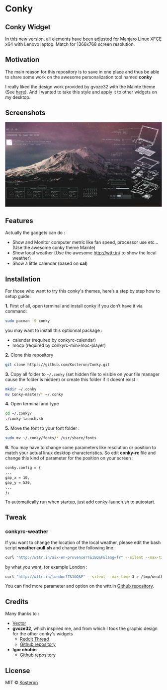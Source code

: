 # Conky
## Conky Widget

In this new version, all elements have been adjusted for Manjaro Linux XFCE x64 with Lenovo laptop. Match for 1366x768 screen resolution.

## Motivation
The main reason for this repository is to save in one place and thus be able to share some work on the awesome personalization tool named **conky**

I really liked the design work provided by gvoze32 with the Mainte theme (See [here](https://github.com/gvoze32/Mainte)). And I wanted to take this style and apply it to other widgets on my desktop.

## Screenshots
![preview](preview.png)

## Features
Actually the gadgets can do :

- Show and Monitor computer metric like fan speed, processor use etc... (Use the awesome conky theme Mainte)
- Show local weather (Use the awesome http://wttr.in/ to show the local weather)
- Show a little calendar (based on **cal**)

## Installation

For those who want to try this conky's themes, here’s a step by step how to setup guide:

**1.** First of all, open terminal and install conky if you don’t have it via command:

```bash
sudo pacman -S conky
```

you may want to install this optionnal package :
 - calendar (required by conkyrc-calendar)
 - mocp (required by conkyrc-mini-moc-player)

**2.** Clone this repository
```bash
git clone https://github.com/Kosteron/Conky.git
```

**3.** Copy all folder to `~/.conky` (set hidden file to visible on your file manager cause the folder is hidden) or create this folder if it doesnt exist :
```bash
mkdir ~/.conky
mv Conky-master/* ~/.conky
```

**4.** Open terminal and type
```bash
cd ~/.conky/
./conky-launch.sh
```

**5.** Move the font to your font folder :
```bash
sudo mv ~/.conky/fonts/* /usr/share/fonts
```

**6.** You may have to change some parameters like resolution or position to match your actual linux desktop characteristics.
So edit **conky-rc** file and change this kind of parameter for the position on your screen :
```
conky.config = {
...
gap_x = 10,
gap_y = 520,
...
};
```

To automatically run when startup, just add conky-launch.sh to autostart.

## Tweak

### conkyrc-weather
If you want to change the location of the local weather, please edit the bash script **weather-pull.sh** and change the following line :
```bash
curl "http://wttr.in/aix-en-provence?T&1&Q&F&lang=fr" --silent --max-time 3 > /tmp/weather.tmp
```
by what you want, for example London : 
```bash
curl "http://wttr.in/london?T&1&Q&F" --silent --max-time 3 > /tmp/weather.tmp
```
You can find more parameter and option on the wttr.in [Github repository](https://github.com/chubin/wttr.in).

## Credits
Many thanks to :

- [Vector](https://www.reddit.com/r/thinkpad/search/?q=exploded%20wallpaper&restrict_sr=1)
- **gvoze32**, which inspired me, and from which I took the graphic design for the other conky's widgets
	- [Reddit Thread](https://www.reddit.com/r/unixporn/comments/e49pgl/oc_mainte_a_simple_and_functional_conky_theme/)
	- [Github repository](https://github.com/gvoze32/Mainte)
- **Igor chubin**
	- [Github repository](https://github.com/chubin/wttr.in)

## License
MIT © [Kosteron]()
